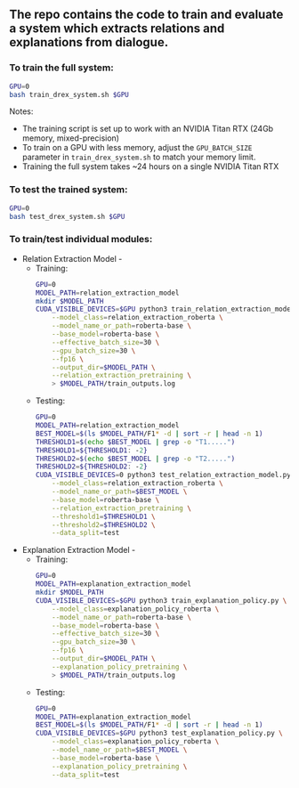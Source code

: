 ## The repo contains the code to train and evaluate a system which extracts relations and explanations from dialogue.


### To train the full system:
```bash
GPU=0
bash train_drex_system.sh $GPU
```
Notes:
- The training script is set up to work with an NVIDIA Titan RTX (24Gb memory, mixed-precision)
- To train on a GPU with less memory, adjust the `GPU_BATCH_SIZE` parameter in `train_drex_system.sh` to match your memory limit.
- Training the full system takes ~24 hours on a single NVIDIA Titan RTX

### To test the trained system:
```bash
GPU=0
bash test_drex_system.sh $GPU
```

### To train/test individual modules:

- Relation Extraction Model -
  - Training:
    ```bash
    GPU=0
    MODEL_PATH=relation_extraction_model
    mkdir $MODEL_PATH
    CUDA_VISIBLE_DEVICES=$GPU python3 train_relation_extraction_model.py \
        --model_class=relation_extraction_roberta \
        --model_name_or_path=roberta-base \
        --base_model=roberta-base \
        --effective_batch_size=30 \
        --gpu_batch_size=30 \
        --fp16 \
        --output_dir=$MODEL_PATH \
        --relation_extraction_pretraining \
        > $MODEL_PATH/train_outputs.log
    ```
  - Testing:
    ```bash
    GPU=0
    MODEL_PATH=relation_extraction_model
    BEST_MODEL=$(ls $MODEL_PATH/F1* -d | sort -r | head -n 1)
    THRESHOLD1=$(echo $BEST_MODEL | grep -o "T1.....")
    THRESHOLD1=${THRESHOLD1: -2}
    THRESHOLD2=$(echo $BEST_MODEL | grep -o "T2.....")
    THRESHOLD2=${THRESHOLD2: -2}
    CUDA_VISIBLE_DEVICES=0 python3 test_relation_extraction_model.py \
        --model_class=relation_extraction_roberta \
        --model_name_or_path=$BEST_MODEL \
        --base_model=roberta-base \
        --relation_extraction_pretraining \
        --threshold1=$THRESHOLD1 \
        --threshold2=$THRESHOLD2 \
        --data_split=test
    ```
- Explanation Extraction Model -
  - Training:
    ```bash
    GPU=0
    MODEL_PATH=explanation_extraction_model
    mkdir $MODEL_PATH
    CUDA_VISIBLE_DEVICES=$GPU python3 train_explanation_policy.py \
        --model_class=explanation_policy_roberta \
        --model_name_or_path=roberta-base \
        --base_model=roberta-base \
        --effective_batch_size=30 \
        --gpu_batch_size=30 \
        --fp16 \
        --output_dir=$MODEL_PATH \
        --explanation_policy_pretraining \
        > $MODEL_PATH/train_outputs.log    
    ```
  - Testing:
    ```bash
    GPU=0
    MODEL_PATH=explanation_extraction_model
    BEST_MODEL=$(ls $MODEL_PATH/F1* -d | sort -r | head -n 1)
    CUDA_VISIBLE_DEVICES=$GPU python3 test_explanation_policy.py \
        --model_class=explanation_policy_roberta \
        --model_name_or_path=$BEST_MODEL \
        --base_model=roberta-base \
        --explanation_policy_pretraining \
        --data_split=test
    ```

